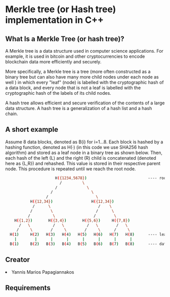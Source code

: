 # Merkle tree (or Hash tree) implementation in C++

## What Is a Merkle Tree (or hash tree)?
A Merkle tree is a data structure used in computer science applications. For example, it is used in bitcoin and other cryptocurrencies​ to encode blockchain data more efficiently and securely.

More specifically, a Merkle tree is a tree (more often constructed as a binary tree but can also have many more child nodes under each node as well ) in which every "leaf" (node) is labelled with the cryptographic hash of a data block, and every node that is not a leaf is labelled with the cryptographic hash of the labels of its child nodes. 

A hash tree allows efficient and secure verification of the contents of a large data structure. A hash tree is a generalization of a hash list and a hash chain.

## A short example
Assume 8 data blocks, denoted as B(i) for i=1...8. 
Each block is hashed by a hashing function, denoted as H(·) (in this code we use SHA256 hash algorithm) and stored as a leaf node in a binary tree as shown below.
Then, each hash of the left (L) and the right (R) child is concatenated (denoted here as {L,R}) and rehashed. This value is stored in their respective parent node.
This procedure is repeated until we reach the root node.

```bash
                      H({1234,5678})                           ---- root
                        /         \
                      /             \
                    /                 \
                  /                     \
           H({12,34})                 H({12,34})
            /      \                     /    \            
           /        \                   /      \
          /          \                 /        \
    H({1,2})       H({3,4})       H({5,6})     H({7,8})
      /   \          /   \          /   \        /   \
     /     \        /     \        /     \      /     \
  H(1)     H(2)   H(3)   H(4)   H(5)   H(6)   H(7)   H(8)      ---- leaf-nodes
    |        |      |      |      |      |      |      |
  B(1)     B(2)   B(3)   B(4)   B(5)   B(6)   B(7)   B(8)      ---- data blocks
```


## Creator
<li> Yannis Marios Papagiannakos </li>

## Requirements
